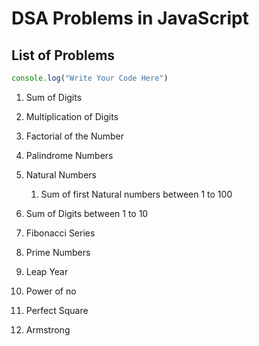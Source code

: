 # DSA Problems in JavaScript 

## List of Problems
   ```js
   console.log("Write Your Code Here")

   ```

1. Sum of Digits


3. Multiplication of Digits
4. Factorial of the Number
5. Palindrome Numbers
6. Natural Numbers
   1. Sum of first Natural numbers between 1 to 100
7. Sum of Digits between 1 to 10
8. Fibonacci Series
9. Prime Numbers
10. Leap Year
11. Power of no
12. Perfect Square
13. Armstrong



